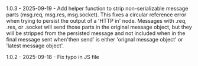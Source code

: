 1.0.3 - 2025-09-19 - Add helper function to strip non-serializable message parts (msg.req, msg.res, msg.socket).  This fixes a circular reference error when trying to persist the output of a 'HTTP in' node.  Messages with .req, .res, or .socket will send those parts in the original message object, but they will be stripped from the persisted message and not included when in the final message sent when'then send' is either 'orignal message object' or 'latest message object'.

1.0.2 - 2025-09-18 - Fix typo in JS file
